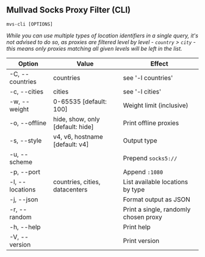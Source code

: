 ## Mullvad Socks Proxy Filter (CLI)

`mvs-cli [OPTIONS]`

<!-- *While you can use multiple types of location identifiers in a single query, it's not advised to do so, as proxies are filtered level by level - `country` > `city` > `datacenter` - this means only proxies matching all given levels will be left in the list.* -->
*While you can use multiple types of location identifiers in a single query, it's not advised to do so, as proxies are filtered level by level - `country` > `city` - this means only proxies matching all given levels will be left in the list.*

<!--
| Option            | Value                            | Effect                                |
| ----------------- | -------------------------------- | ------------------------------------- |
| -C, --countries   | countries                        | see '-l countries'                    |
| -c, --cities      | cities                           | see '-l cities'                       |
| -d, --datacenters | datacenters                      | see '-l datacenters'                  |
| -w, --weight      | 0-65535 [default: 100]           | Weight limit (inclusive)              |
| -o, --offline     | hide, show, only [default: hide] | Print offline proxies                 |
| -s, --style       | v4, v6, hostname [default: v4]   | Output type                           |
| -u, --scheme      |                                  | Prepend `socks5://`                   |
| -p, --port        |                                  | Append `:1080`                        |
| -l, --locations   | countries, cities, datacenters   | List available locations by type      |
| -j, --json        |                                  | Format output as JSON                 |
| -r, --random      |                                  | Print a single, randomly chosen proxy |
| -h, --help        |                                  | Print help                            |
| -V, --version     |                                  | Print version                         |
 -->

| Option          | Value                            | Effect                                |
| --------------- | -------------------------------- | ------------------------------------- |
| -C, --countries | countries                        | see '-l countries'                    |
| -c, --cities    | cities                           | see '-l cities'                       |
| -w, --weight    | 0-65535 [default: 100]           | Weight limit (inclusive)              |
| -o, --offline   | hide, show, only [default: hide] | Print offline proxies                 |
| -s, --style     | v4, v6, hostname [default: v4]   | Output type                           |
| -u, --scheme    |                                  | Prepend `socks5://`                   |
| -p, --port      |                                  | Append `:1080`                        |
| -l, --locations | countries, cities, datacenters   | List available locations by type      |
| -j, --json      |                                  | Format output as JSON                 |
| -r, --random    |                                  | Print a single, randomly chosen proxy |
| -h, --help      |                                  | Print help                            |
| -V, --version   |                                  | Print version                         |
